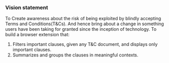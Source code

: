 ### Vision statement
To Create awareness about the risk of being exploited by blindly accepting Terms and Conditions(T&Cs).
And hence bring about a change in something users have been taking for granted since the inception of technology.
To build a browser extension that:
1. Filters important clauses, given any T&C document, and displays only important clauses.
2. Summarizes and groups the clauses in meaningful contexts.
